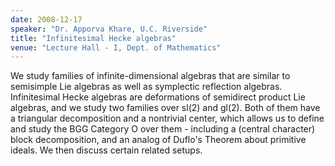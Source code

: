 ```yaml
---
date: 2008-12-17
speaker: "Dr. Apporva Khare, U.C. Riverside"
title: "Infinitesimal Hecke algebras"
venue: "Lecture Hall - I, Dept. of Mathematics"
---
```

We study families of infinite-dimensional algebras that are similar to
semisimple Lie algebras as well as symplectic reflection algebras.
Infinitesimal Hecke algebras are deformations of semidirect product Lie
algebras, and we study two families over sl(2) and gl(2). Both of them
have a triangular decomposition and a nontrivial center, which allows us
to define and study the BGG Category O over them - including a (central
character) block decomposition, and an analog of Duflo's Theorem about
primitive ideals. We then discuss certain related setups.
